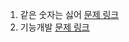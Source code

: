1. 같은 숫자는 싫어 [문제 링크](https://school.programmers.co.kr/learn/courses/30/lessons/12906)
2. 기능개발 [문제 링크](https://school.programmers.co.kr/learn/courses/30/lessons/42586)

